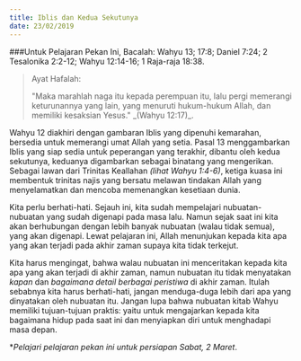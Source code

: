 ```yaml
---
title: Iblis dan Kedua Sekutunya
date: 23/02/2019
---
```


###Untuk Pelajaran Pekan Ini, Bacalah: Wahyu 13; 17:8; Daniel 7:24; 2 Tesalonika 2:2-12; Wahyu 12:14-16; 1 Raja-raja 18:38.

><p>Ayat Hafalah:</p>
>"Maka marahlah naga itu kepada perempuan itu, lalu pergi memerangi keturunannya yang lain, yang menuruti hukum-hukum Allah, dan memiliki kesaksian Yesus." _(Wahyu 12:17)_.

Wahyu 12 diakhiri dengan gambaran Iblis yang dipenuhi kemarahan, bersedia untuk memerangi umat Allah yang setia. Pasal 13 menggambarkan Iblis yang siap sedia untuk peperangan yang terakhir, dibantu oleh kedua sekutunya, keduanya digambarkan sebagai binatang yang mengerikan. Sebagai lawan dari Trinitas Keallahan _(lihat Wahyu 1:4-6)_, ketiga kuasa ini membentuk trinitas najis yang bersatu melawan tindakan Allah yang menyelamatkan dan mencoba memenangkan kesetiaan dunia.

Kita perlu berhati-hati. Sejauh ini, kita sudah mempelajari nubuatan-nubuatan yang sudah digenapi pada masa lalu. Namun sejak saat ini kita akan berhubungan dengan lebih banyak nubuatan (walau tidak semua), yang akan digenapi. Lewat pelajaran ini, Allah menunjukan kepada kita apa yang akan terjadi pada akhir zaman supaya kita tidak terkejut.

Kita harus mengingat, bahwa walau nubuatan ini menceritakan kepada kita apa yang akan terjadi di akhir zaman, namun nubuatan itu tidak menyatakan _kapan_ dan _bagaimana detail berbagai peristiwa_ di akhir zaman. Itulah sebabnya kita harus berhati-hati, jangan menduga-duga lebih dari apa yang dinyatakan oleh nubuatan itu. Jangan lupa bahwa nubuatan kitab Wahyu memiliki tujuan-tujuan praktis: yaitu untuk mengajarkan kepada kita bagaimana hidup pada saat ini dan menyiapkan diri untuk menghadapi masa depan.

*_Pelajari pelajaran pekan ini untuk persiapan Sabat, 2 Maret_.

